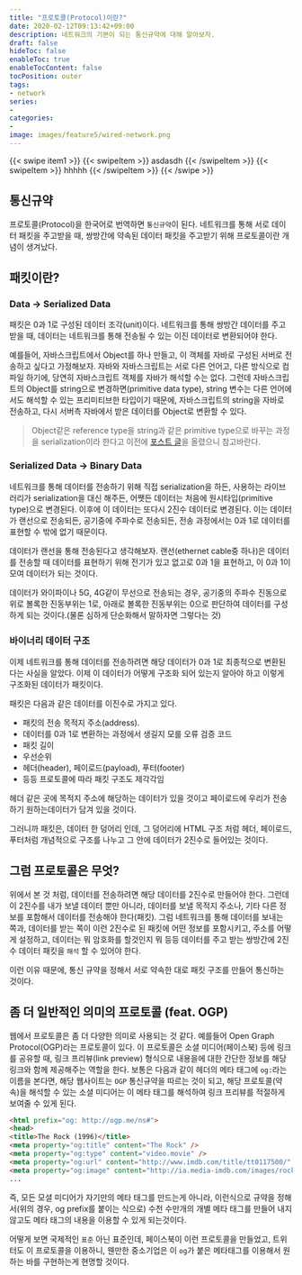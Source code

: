 ```yaml
---
title: "프로토콜(Protocol)이란?"
date: 2020-02-12T09:13:42+09:00
description: 네트워크의 기본이 되는 통신규약에 대해 알아보자.
draft: false
hideToc: false
enableToc: true
enableTocContent: false
tocPosition: outer
tags:
- network
series:
-
categories:
-
image: images/feature5/wired-network.png
---
```


{{< swipe item1 >}}
  {{< swipeItem >}}
asdasdh
  {{< /swipeItem >}}
  {{< swipeItem >}}
hhhhh
  {{< /swipeItem >}}
{{< /swipe >}}

## 통신규약

프로토콜(Protocol)을 한국어로 번역하면 `통신규약`이 된다. 네트워크를 통해 서로 데이터 패킷을 주고받을 때, 쌍방간에 약속된 데이터 패킷을 주고받기 위해 프로토콜이란 개념이 생겨났다.

## 패킷이란?

### Data -> Serialized Data

패킷은 0과 1로 구성된 데이터 조각(unit)이다. 네트워크를 통해 쌍방간 데이터를 주고받을 때, 데이터는 네트워크를 통해 전송될 수 있는 이진 데이터로 변환되어야 한다.

예를들어, 자바스크립트에서 Object를 하나 만들고, 이 객체를 자바로 구성된 서버로 전송하고 싶다고 가정해보자. 자바와 자바스크립트는 서로 다른 언어고, 다른 방식으로 컴파일 하기에, 당연히 자바스크립트 객체를 자바가 해석할 수는 없다. 그런데 자바스크립트의 Object를 string으로 변경하면(primitive data type), string 변수는 다른 언어에서도 해석할 수 있는 프리미티브한 타입이기 때문에, 자바스크립트의 string을 자바로 전송하고, 다시 서버측 자바에서 받은 데이터를 Object로 변환할 수 있다.

> Object같은 reference type을 string과 같은 primitive type으로 바꾸는 과정을 serialization이라 한다고 이전에 [포스트 글](/posts/etc/serialize/)을 올렸으니 참고바란다.

### Serialized Data -> Binary Data

네트워크를 통해 데이터를 전송하기 위해 직접 serialization을 하든, 사용하는 라이브러리가 serialization을 대신 해주든, 어쨋든 데이터는 처음에 원시타입(primitive type)으로 변경된다. 이후에 이 데이터는 또다시 2진수 데이터로 변경된다. 이는 데이터가 랜선으로 전송되든, 공기중에 주파수로 전송되든, 전송 과정에서는 0과 1로 데이터를 표현할 수 밖에 없기 때문이다.

데이터가 랜선을 통해 전송된다고 생각해보자. 랜선(ethernet cable중 하나)은 데이터를 전송할 때 데이터를 표현하기 위해 전기가 있고 없고로 0과 1을 표현하고, 이 0과 1이 모여 데이터가 되는 것이다.

데이터가 와이파이나 5G, 4G같이 무선으로 전송되는 경우, 공기중의 주파수 진동으로 위로 볼록한 진동부위는 1로, 아래로 볼록한 진동부위는 0으로 판단하여 데이터를 구성하게 되는 것이다.(물론 심하게 단순화해서 말하자면 그렇다는 것)

### 바이너리 데이터 구조

이제 네트워크를 통해 데이터를 전송하려면 해당 데이터가 0과 1로 최종적으로 변환된다는 사실을 알았다. 이제 이 데이터가 어떻게 구조화 되어 있는지 알아야 하고 이렇게 구조화된 데이터가 패킷이다.

패킷은 다음과 같은 데이터를 이진수로 가지고 있다.

- 패킷의 전송 목적지 주소(address).
- 데이터를 0과 1로 변환하는 과정에서 생길지 모를 오류 검증 코드
- 패킷 길이
- 우선순위
- 헤더(header), 페이로드(payload), 푸터(footer)
- 등등 프로토콜에 따라 패킷 구조도 제각각임

헤더 같은 곳에 목적지 주소에 해당하는 데이터가 있을 것이고 페이로드에 우리가 전송하기 원하는데이터가 담겨 있을 것이다.

그러니까 패킷은, 데이터 한 덩어리 인데, 그 덩어리에 HTML 구조 처럼 헤더, 페이로드, 푸터처럼 개념적으로 구조를 나누고 그 안에 데이터가 2진수로 들어있는 것이다.

## 그럼 프로토콜은 무엇?

위에서 본 것 처럼, 데이터를 전송하려면 해당 데이터를 2진수로 만들어야 한다. 그런데 이 2진수를 내가 보낼 데이터 뿐만 아니라, 데이터를 보낼 목적지 주소나, 기타 다른 정보를 포함해서 데이터를 전송해야 한다(패킷). 그럼 네트워크를 통해 데이터를 보내는 쪽과, 데이터를 받는 쪽이 이런 2진수로 된 패킷에 어떤 정보를 포함시키고, 주소를 어떻게 설정하고, 데이터는 뭐 암호화를 할것인지 뭐 등등 데이터를 주고 받는 쌍방간에 2진수 데이터 패킷을 `해석` 할 수 있어야 한다.

이런 이유 때문에, 통신 규약을 정해서 서로 약속한 대로 패킷 구조를 만들어 통신하는 것이다.

## 좀 더 일반적인 의미의 프로토콜 (feat. OGP)

웹에서 프로토콜은 좀 더 다양한 의미로 사용되는 것 같다.
예를들어 Open Graph Protocol(OGP)라는 프로토콜이 있다. 이 프로토콜은 소셜 미디어(페이스북) 등에 링크를 공유할 때, 링크 프리뷰(link preview) 형식으로 내용을에 대한 간단한 정보를 해당 링크와 함께 제공해주는 역할을 한다. 보통은 다음과 같이 헤더의 메타 태그에 `og:`라는 이름을 본다면, 해당 웹사이트는 `OGP` 통신규약을 따르는 것이 되고, 해당 프로토콜(약속)을 해석할 수 있는 소셜 미디어는 이 메타 태그를 해석하여 링크 프리뷰를 적절하게 보여줄 수 있게 된다.

```html
<html prefix="og: http://ogp.me/ns#">
<head>
<title>The Rock (1996)</title>
<meta property="og:title" content="The Rock" />
<meta property="og:type" content="video.movie" />
<meta property="og:url" content="http://www.imdb.com/title/tt0117500/" />
<meta property="og:image" content="http://ia.media-imdb.com/images/rock.jpg" />
...
```

즉, 모든 모셜 미디어가 자기만의 메타 태그를 만드는게 아니라, 이런식으로 규약을 정해서(위의 경우, og prefix를 붙이는 식으로) 수천 수만개의 개별 메타 태그를 만들어 내지 않고도 메타 태그의 내용을 이용할 수 있게 되는것이다.

어떻게 보면 국제적인 `표준` 아닌 표준인데, 페이스북이 이런 프로토콜을 만들었고, 트위터도 이 프로토콜을 이용하니, 웬만한 중소기업은 이 `og`가 붙은 메타태그를 이용해서 원하는 바를 구현하는게 현명할 것이다.